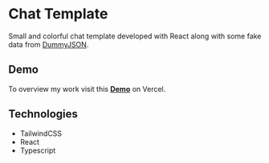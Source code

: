# Chat Template

Small and colorful chat template developed with React along with some fake data from [DummyJSON](https://dummyjson.com).

## Demo

To overview my work visit this **[Demo](https://chat-template-delta.vercel.app)** on Vercel.

## Technologies

* TailwindCSS
* React
* Typescript
